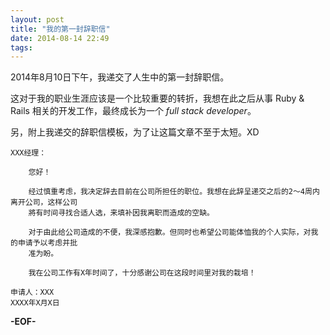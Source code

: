 ```yaml
---
layout: post
title: "我的第一封辞职信"
date: 2014-08-14 22:49
tags:
---
```


2014年8月10日下午，我递交了人生中的第一封辞职信。

这对于我的职业生涯应该是一个比较重要的转折，我想在此之后从事 Ruby & Rails 相关的开发工作，最终成长为一个 *full stack developer*。

另，附上我递交的辞职信模板，为了让这篇文章不至于太短。XD

    XXX经理：

        您好！

        经过慎重考虑，我决定辞去目前在公司所担任的职位。我想在此辞呈递交之后的2～4周内离开公司，这样公司
        將有时间寻找合适人选，来填补因我离职而造成的空缺。

        对于由此给公司造成的不便，我深感抱歉。但同时也希望公司能体恤我的个人实际，对我的申请予以考虑并批
        准为盼。

        我在公司工作有X年时间了，十分感谢公司在这段时间里对我的栽培！

    申请人：XXX
    XXXX年X月X日

**-EOF-**
